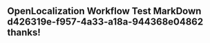 <properties
ms.topic="hero-topic"
ms.test1="hero-topic"
ms.test2="test"/>

## OpenLocalization Workflow Test MarkDown d426319e-f957-4a33-a18a-944368e04862 thanks!
